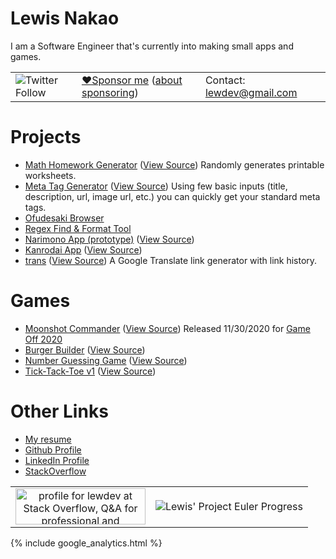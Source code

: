 # Lewis Nakao

I am a Software Engineer that's currently into making small apps and games.

<table width="100%"><tr>
  <td>
    <img alt="Twitter Follow" src="https://img.shields.io/twitter/follow/lewdev?style=social">
  </td>
  <td>
    <a href="https://github.com/sponsors/lewdev">❤️Sponsor me</a> (<a href="https://docs.github.com/articles/sponsoring-an-open-source-contributor">about sponsoring</a>)
  </td>
  <td>
    Contact: <a href="mailto:lewdev@gmail.com">lewdev@gmail.com</a>
  </td>
</tr></table>

Projects
========
* [Math Homework Generator](https://lewdev.github.io/apps/hw-gen) ([View Source](https://github.com/lewdev/hw-gen)) Randomly generates printable worksheets.
* [Meta Tag Generator](https://lewdev.github.io/apps/meta-tag-gen) ([View Source](https://github.com/lewdev/meta-tag-gen)) Using few basic inputs (title, description, url, image url, etc.) you can quickly get your standard meta tags.
* [Ofudesaki Browser](https://lewdev.github.io/ofudesaki-browser/)
* [Regex Find & Format Tool](https://lewdev.github.io/apps/regex-find-and-format)
* [Narimono App (prototype)](https://lewdev.github.io/apps/narimono-prototype/) ([View Source](https://github.com/lewdev/narimono))
* [Kanrodai App](https://lewdev.github.io/app/kanrodai-app/) ([View Source](https://github.com/lewdev/apps/kanrodai-app))
* [trans](https://lewdev.github.io/apps/trans/) ([View Source](https://github.com/lewdev/trans)) A Google Translate link generator with link history.

Games
=====
* [Moonshot Commander](https://lewdev.github.io/apps/moonshot-commander) ([View Source](https://github.com/lewdev/moonshot-commander)) Released 11/30/2020 for [Game Off 2020](https://itch.io/jam/game-off-2020)
* [Burger Builder](https://lewdev.github.io/apps/burger-builder) ([View Source](https://github.com/lewdev/burger-builder))
* [Number Guessing Game](https://lewdev.github.io/apps/number-guess) ([View Source](https://github.com/lewdev/apps/number-guess))
* [Tick-Tack-Toe v1](https://lewdev.github.io/apps/ticktacktoe/v1/) ([View Source](https://github.com/lewdev/apps/ticktacktoe))

Other Links
===========
* [My resume](https://docs.google.com/document/d/e/2PACX-1vSE8xfQwOKlVGXZPtW9wMp8-vwlNVz_z6LnrFje_E25GfbQjWWMgyNzQ1e4CjSfDWrsVtUGMhKuE9pU/pub)
* [Github Profile](https://github.com/lewdev)
* [LinkedIn Profile](https://www.linkedin.com/in/lewisnakao)
* [StackOverflow](http://stackoverflow.com/cv/lewis.nakao)

<table width="100%"><tr>
  <td align="center">
    <a href="https://stackoverflow.com/users/1675237/lewdev"><img src="https://stackoverflow.com/users/flair/1675237.png" width="208" height="58" alt="profile for lewdev at Stack Overflow, Q&amp;A for professional and enthusiast programmers" title="profile for lewdev at Stack Overflow, Q&amp;A for professional and enthusiast programmers"></a>
  </td>
  <td align="center">
    <img src="https://projecteuler.net/profile/lewdev.png" title="Lewis' Project Euler Progress"/>
  </td>
</tr></table>
{% include google_analytics.html %}
